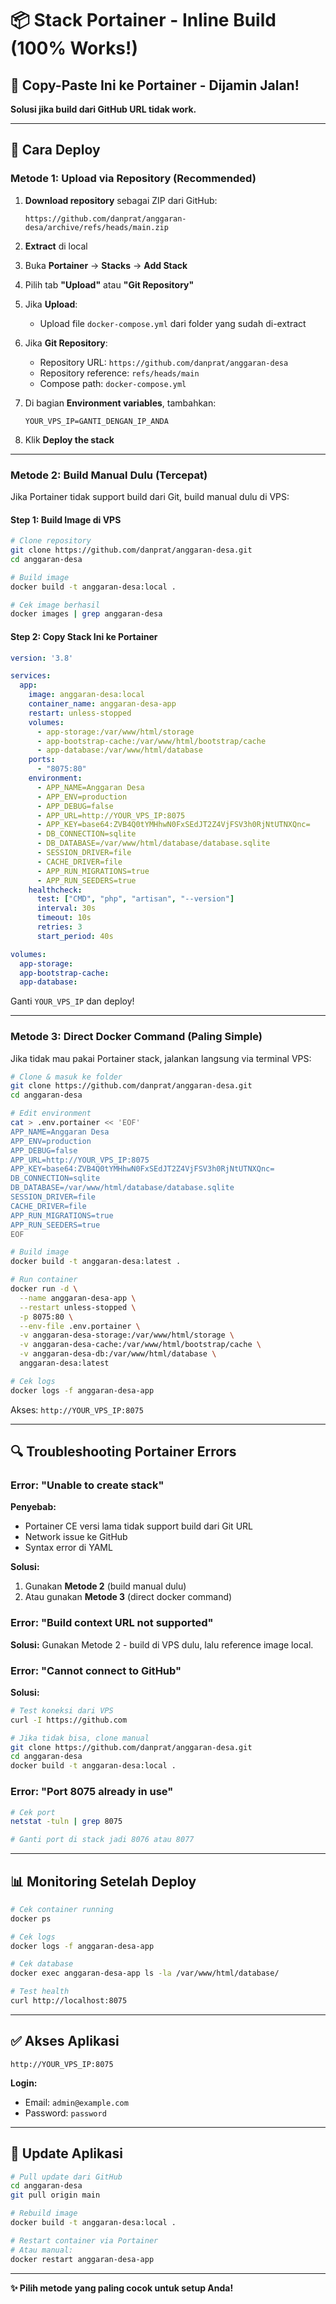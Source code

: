 # 📦 Stack Portainer - Inline Build (100% Works!)

## 🎯 Copy-Paste Ini ke Portainer - Dijamin Jalan!

**Solusi jika build dari GitHub URL tidak work.**

---

## 🚀 Cara Deploy

### **Metode 1: Upload via Repository (Recommended)**

1. **Download repository** sebagai ZIP dari GitHub:
   ```
   https://github.com/danprat/anggaran-desa/archive/refs/heads/main.zip
   ```

2. **Extract** di local

3. Buka **Portainer** → **Stacks** → **Add Stack**

4. Pilih tab **"Upload"** atau **"Git Repository"**

5. Jika **Upload**: 
   - Upload file `docker-compose.yml` dari folder yang sudah di-extract
   
6. Jika **Git Repository**:
   - Repository URL: `https://github.com/danprat/anggaran-desa`
   - Repository reference: `refs/heads/main`
   - Compose path: `docker-compose.yml`

7. Di bagian **Environment variables**, tambahkan:
   ```
   YOUR_VPS_IP=GANTI_DENGAN_IP_ANDA
   ```

8. Klik **Deploy the stack**

---

### **Metode 2: Build Manual Dulu (Tercepat)**

Jika Portainer tidak support build dari Git, build manual dulu di VPS:

#### **Step 1: Build Image di VPS**

```bash
# Clone repository
git clone https://github.com/danprat/anggaran-desa.git
cd anggaran-desa

# Build image
docker build -t anggaran-desa:local .

# Cek image berhasil
docker images | grep anggaran-desa
```

#### **Step 2: Copy Stack Ini ke Portainer**

```yaml
version: '3.8'

services:
  app:
    image: anggaran-desa:local
    container_name: anggaran-desa-app
    restart: unless-stopped
    volumes:
      - app-storage:/var/www/html/storage
      - app-bootstrap-cache:/var/www/html/bootstrap/cache
      - app-database:/var/www/html/database
    ports:
      - "8075:80"
    environment:
      - APP_NAME=Anggaran Desa
      - APP_ENV=production
      - APP_DEBUG=false
      - APP_URL=http://YOUR_VPS_IP:8075
      - APP_KEY=base64:ZVB4Q0tYMHhwN0FxSEdJT2Z4VjFSV3h0RjNtUTNXQnc=
      - DB_CONNECTION=sqlite
      - DB_DATABASE=/var/www/html/database/database.sqlite
      - SESSION_DRIVER=file
      - CACHE_DRIVER=file
      - APP_RUN_MIGRATIONS=true
      - APP_RUN_SEEDERS=true
    healthcheck:
      test: ["CMD", "php", "artisan", "--version"]
      interval: 30s
      timeout: 10s
      retries: 3
      start_period: 40s

volumes:
  app-storage:
  app-bootstrap-cache:
  app-database:
```

Ganti `YOUR_VPS_IP` dan deploy!

---

### **Metode 3: Direct Docker Command (Paling Simple)**

Jika tidak mau pakai Portainer stack, jalankan langsung via terminal VPS:

```bash
# Clone & masuk ke folder
git clone https://github.com/danprat/anggaran-desa.git
cd anggaran-desa

# Edit environment
cat > .env.portainer << 'EOF'
APP_NAME=Anggaran Desa
APP_ENV=production
APP_DEBUG=false
APP_URL=http://YOUR_VPS_IP:8075
APP_KEY=base64:ZVB4Q0tYMHhwN0FxSEdJT2Z4VjFSV3h0RjNtUTNXQnc=
DB_CONNECTION=sqlite
DB_DATABASE=/var/www/html/database/database.sqlite
SESSION_DRIVER=file
CACHE_DRIVER=file
APP_RUN_MIGRATIONS=true
APP_RUN_SEEDERS=true
EOF

# Build image
docker build -t anggaran-desa:latest .

# Run container
docker run -d \
  --name anggaran-desa-app \
  --restart unless-stopped \
  -p 8075:80 \
  --env-file .env.portainer \
  -v anggaran-desa-storage:/var/www/html/storage \
  -v anggaran-desa-cache:/var/www/html/bootstrap/cache \
  -v anggaran-desa-db:/var/www/html/database \
  anggaran-desa:latest

# Cek logs
docker logs -f anggaran-desa-app
```

Akses: `http://YOUR_VPS_IP:8075`

---

## 🔍 Troubleshooting Portainer Errors

### Error: "Unable to create stack"

**Penyebab:**
- Portainer CE versi lama tidak support build dari Git URL
- Network issue ke GitHub
- Syntax error di YAML

**Solusi:**
1. Gunakan **Metode 2** (build manual dulu)
2. Atau gunakan **Metode 3** (direct docker command)

### Error: "Build context URL not supported"

**Solusi:** Gunakan Metode 2 - build di VPS dulu, lalu reference image local.

### Error: "Cannot connect to GitHub"

**Solusi:**
```bash
# Test koneksi dari VPS
curl -I https://github.com

# Jika tidak bisa, clone manual
git clone https://github.com/danprat/anggaran-desa.git
cd anggaran-desa
docker build -t anggaran-desa:local .
```

### Error: "Port 8075 already in use"

```bash
# Cek port
netstat -tuln | grep 8075

# Ganti port di stack jadi 8076 atau 8077
```

---

## 📊 Monitoring Setelah Deploy

```bash
# Cek container running
docker ps

# Cek logs
docker logs -f anggaran-desa-app

# Cek database
docker exec anggaran-desa-app ls -la /var/www/html/database/

# Test health
curl http://localhost:8075
```

---

## ✅ Akses Aplikasi

```
http://YOUR_VPS_IP:8075
```

**Login:**
- Email: `admin@example.com`
- Password: `password`

---

## 🔄 Update Aplikasi

```bash
# Pull update dari GitHub
cd anggaran-desa
git pull origin main

# Rebuild image
docker build -t anggaran-desa:local .

# Restart container via Portainer
# Atau manual:
docker restart anggaran-desa-app
```

---

**✨ Pilih metode yang paling cocok untuk setup Anda!**
